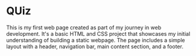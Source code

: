 # QUiz
This is my first web page created as part of my journey in web development. It's a basic HTML and CSS project that showcases my initial understanding of building a static webpage. The page includes a simple layout with a header, navigation bar, main content section, and a footer. 
